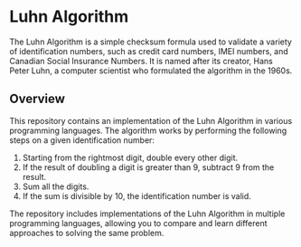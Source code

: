 # Luhn Algorithm

The Luhn Algorithm is a simple checksum formula used to validate a variety of identification numbers, such as credit card numbers, IMEI numbers, and Canadian Social Insurance Numbers. It is named after its creator, Hans Peter Luhn, a computer scientist who formulated the algorithm in the 1960s.

## Overview

This repository contains an implementation of the Luhn Algorithm in various programming languages. The algorithm works by performing the following steps on a given identification number:

1. Starting from the rightmost digit, double every other digit.
2. If the result of doubling a digit is greater than 9, subtract 9 from the result.
3. Sum all the digits.
4. If the sum is divisible by 10, the identification number is valid.

The repository includes implementations of the Luhn Algorithm in multiple programming languages, allowing you to compare and learn different approaches to solving the same problem.
